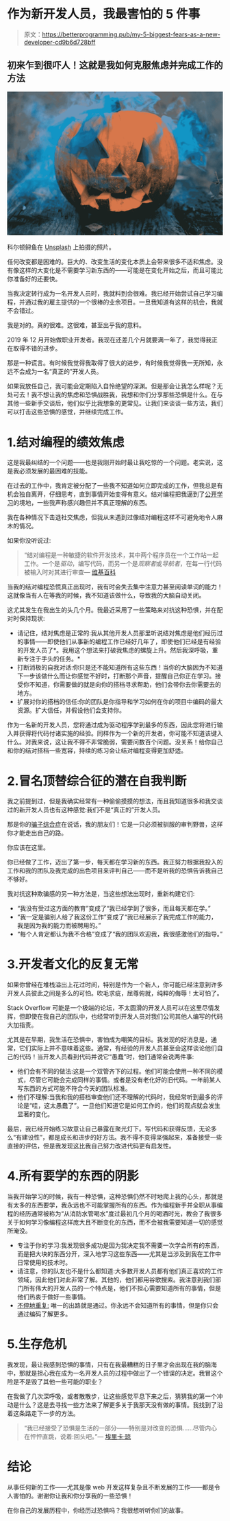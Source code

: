 # 作为新开发人员，我最害怕的 5 件事

> 原文：<https://betterprogramming.pub/my-5-biggest-fears-as-a-new-developer-cd9b6d728bff>

## 初来乍到很吓人！这就是我如何克服焦虑并完成工作的方法

![](img/fdd7585362e9d3d81b8b756b1d5ddf43.png)

科尔顿鲟鱼在 [Unsplash](https://unsplash.com?utm_source=medium&utm_medium=referral) 上拍摄的照片。

任何改变都是困难的。巨大的、改变生活的变化本质上会带来很多不适和焦虑。没有像这样的大变化是不需要学习新东西的——可能是在变化开始之后，而且可能比你准备好的还要快。

当我决定转行成为一名开发人员时，我就料到会很难。我已经开始尝试自己学习编程，并通过我的雇主提供的一个很棒的业余项目。一旦我知道有这样的机会，我就不会错过。

我是对的。真的很难。这很难，甚至出乎我的意料。

2019 年 12 月开始做职业开发者。我现在还差几个月就要满一年了，我觉得我正在取得不错的进步。

那是一种谎言。有时候我觉得我取得了很大的进步，有时候我觉得我一无所知，永远不会成为一名“真正的”开发人员。

如果我放任自己，我可能会定期陷入自怜绝望的深渊。但是那会让我怎么样呢？无处可去！我不想让我的焦虑和恐惧战胜我，我想和你们分享那些恐惧是什么。在与其他一些新手交谈后，他们似乎比我想象的更常见。让我们来谈谈一些方法，我们可以打击这些恐惧的感觉，并继续完成工作。

# 1.结对编程的绩效焦虑

这是我最纠结的一个问题——也是我刚开始时最让我吃惊的一个问题。老实说，这是我必须发展的最困难的技能。

在过去的工作中，我肯定被分配了一些我不知道如何立即完成的工作，但我总是有机会独自离开，仔细思考，直到事情开始变得有意义。结对编程把我逼到了[公开学习](https://www.swyx.io/learn-in-public/)的境地，一些我声称感兴趣但并不真正理解的东西。

我在各种情况下击退社交焦虑，但我从未遇到过像结对编程这样不可避免地令人麻木的情况。

如果你没听说过:

> “结对编程是一种敏捷的软件开发技术，其中两个程序员在一个工作站一起工作。一个是*驱动*，编写代码，而另一个是*观察者*或*导航者*，在每一行代码被输入时对其进行审查— [维基百科](https://en.wikipedia.org/wiki/Pair_programming)

当我的结对编程恐慌真正出现时，我有时会失去集中注意力甚至阅读单词的能力！这就像当有人在等我的时候，我不知道该做什么，导致我的大脑自动关闭。

这尤其发生在我出生的头几个月。我最近采用了一些策略来对抗这种恐惧，并在配对时保持现状:

*   请记住，结对焦虑是正常的:我从其他开发人员那里听说结对焦虑是他们经历过的事情——即使他们从事新的编程工作已经好几年了，即使他们已经是有经验的开发人员了*。我用这个想法来打破我焦虑的螺旋上升。然后我深呼吸，重新专注于手头的任务。*
*   打断消极的自我对话:你只是还不能知道所有这些东西！当你的大脑因为不知道下一步该做什么而让你感觉不好时，打断那个声音，提醒自己你正在学习。接受你不知道，你需要做的就是向你的搭档寻求帮助，他们会带你去你需要去的地方。
*   扩展对你的搭档的信任:你的团队是你指导和学习如何在你的项目中编码的最大资源。扩大信任，并假设他们会支持你。

作为一名新的开发人员，您将通过成为驱动程序学到最多的东西，因此您将进行输入并获得将代码付诸实施的经验。同样作为一个新的开发者，你可能不知道该键入什么。对我来说，这让我不得不非常脆弱，需要问数百个问题。没关系！给你自己和你的结对搭档一些宽容，持续的练习会让结对编程变得更加舒适。

# 2.冒名顶替综合征的潜在自我判断

我之前提到过，但是我确实经常有一种偷偷摸摸的想法，而且我知道很多和我交谈过的新开发人员也有这种感觉:我们不是“真正的”开发人员。

那是你的[骗子综合症](https://en.wikipedia.org/wiki/Impostor_syndrome)在说话，我的朋友们！它是一只必须被驯服的审判野兽，这样你才能走出自己的路。

你应该在这里。

你已经做了工作，迈出了第一步，每天都在学习新的东西。我正努力根据我投入的工作和我的团队及我完成的出色项目来评判自己——而不是听我的恐惧告诉我自己不够好。

我对抗这种欺骗感的另一种方法是，当这些想法出现时，重新构建它们:

*   “我没有受过这方面的教育”变成了“我已经学到了很多，而且每天都在学。”
*   “我一定是骗别人给了我这份工作”变成了“我已经展示了我完成工作的能力，我是因为我的能力而被聘用的。”
*   “每个人肯定都认为我不合格”变成了“我的团队欢迎我，我很感激他们的指导。”

# 3.开发者文化的反复无常

如果你曾经在堆栈溢出上花过时间，特别是作为一个新人，你可能已经注意到许多开发人员彼此之间是多么的可怕。吹毛求疵，屈尊俯就，纯粹的侮辱！太可怕了。

Stack Overflow 可能是一个极端的论坛，不太圆滑的开发人员可以在这里尽情发挥，但即使在我自己的团队中，也经常听到开发人员对我们公司其他人编写的代码大加指责。

尤其是在早期，我生活在恐惧中，害怕成为嘲笑的目标。我发现的好消息是，通常，它们实际上并不意味着这些。通常，有经验的开发人员甚至会这样谈论他们自己的代码！当开发人员看到代码并说它“愚蠢”时，他们通常会说两件事:

*   他们会有不同的做法:这是一个双管齐下的过程。他们可能会使用一种不同的模式，尽管它可能会完成同样的事情。或者是没有老化好的旧代码。一年前某人写东西的方式可能不符合今天的团队标准。
*   他们不理解:当我和我的搭档审查他们还不理解的代码时，我经常听到最多的评论是“哇，这太愚蠢了”。一旦他们知道它是如何工作的，他们的观点就会发生显著的变化。

最后，我已经开始练习故意让自己暴露在聚光灯下。写代码和获得反馈，无论多么“有建设性”，都是成长和进步的好方法。我不得不变得坚强起来，准备接受一些直接的评估，但是我发现这比我自己努力改进代码更有启发性。

# 4.所有要学的东西的阴影

当我开始学习的时候，我有一种恐惧，这种恐惧仍然不时地爬上我的心头，那就是有太多的东西要学，我永远也不可能掌握所有的东西。作为编程新手并全职从事编程的经历通常被称为“从消防水管喝水”度过最初几个月的喝酒时光，教会了我很多关于如何学习像编程这样庞大且不断变化的东西，而不会被我需要知道一切的感觉所淹没。

*   专注于你的学习:我发现很多成功是因为我决定我不需要一次学会所有的东西，而是把大块的东西分开，深入地学习这些东西——尤其是当涉及到我在工作中日常使用的技术时。
*   请注意，你的队友也不是什么都知道:大多数开发人员都有他们真正喜欢的工作领域，因此他们对此非常了解。其他的，他们都用谷歌搜索。我注意到我们部门所有伟大的开发人员的一个特点是，他们不担心需要知道所有的事情，但是他们热衷于做好一些事情。
*   [不停地重复:](https://medium.com/better-programming/teaching-yourself-to-code-focus-on-getting-in-the-reps-2ef979ee971b) 唯一的出路就是通过。你永远不会知道所有的事情，但是你只会通过编码了解更多。

# 5.生存危机

我发现，最让我感到恐惧的事情，只有在我最糟糕的日子里才会出现在我的脑海中，那就是担心我在成为一名开发人员的过程中做出了一个错误的决定。我冒这个险是不是毁了其他一些可能的职业？

在我做了几次深呼吸，或者散散步，让这些感觉平息下来之后，猜猜我的第一个冲动是什么？这是去寻找一些方法来了解更多关于我那天没有做的事情。我找到了沿着这条路走下一步的方法。

> “我已经接受了恐惧是生活的一部分——特别是对改变的恐惧……尽管内心在怦怦直跳，说着:回头吧。”— [埃里卡·琼](https://www.goodreads.com/quotes/29966-i-have-accepted-fear-as-part-of-life-specifically)

# 结论

从事任何新的工作——尤其是像 web 开发这样复杂且不断发展的工作——都是令人害怕的。谢谢你让我和你分享我的一些恐惧！

在你自己的发展历程中，你经历过恐惧吗？我很想听听你们的故事。